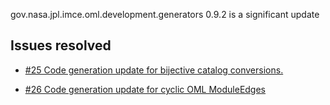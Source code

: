 gov.nasa.jpl.imce.oml.development.generators 0.9.2 is a significant update

## Issues resolved

- [#25 Code generation update for bijective catalog conversions.](https://github.com/JPL-IMCE/gov.nasa.jpl.imce.oml.development.generators/issues/25)

- [#26 Code generation update for cyclic OML ModuleEdges](https://github.com/JPL-IMCE/gov.nasa.jpl.imce.oml.development.generators/issues/26)